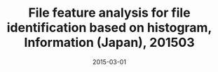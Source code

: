 ---
title : File feature analysis for file identification based on histogram, Information (Japan), 201503
doi : https://www.proquest.com/docview/1681001422?pq-origsite=gscholar&fromopenview=true&sourcetype=Scholarly%20Journals
date: 2015-03-01
category: paper
---